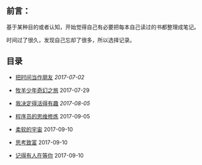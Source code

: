 ## 前言：

基于某种目的或者认知，开始觉得自己有必要把每本自己读过的书都整理成笔记。

时间过了很久，发现自己忘却了很多，所以选择记录。

## 目录

-  [把时间当作朋友](./管理/把时间当作朋友.md)  *2017-07-02*

- [牧羊少年奇幻之旅](./心理/牧羊少年奇幻之旅.md)  2017-07-29

- [我决定得活得有趣](./文学/我决定得活得有趣.md)  *2017-08-05*

- [程序员的思维修炼](./心理/程序员的思维修炼.md)  2017-09-05

- [柔软的宇宙](./文学/柔软的宇宙.md)  2017-09-10

- [思考致富](./管理/思考致富.md)  2017-09-10

- [记得有人在等你](./文学/记得有人在等你.md)  2017-09-10

  ​


